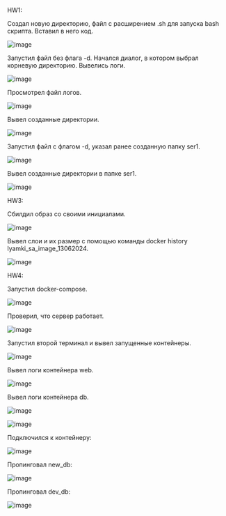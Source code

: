 HW1:

Создал новую директорию, файл с расширением .sh для запуска bash скрипта. Вставил в него код.

![image](https://github.com/Lyaminariya/DevOpsHW/assets/55195644/bc3bc449-9a52-4416-b19c-5d0ac9ecc101)

Запустил файл без флага -d. Начался диалог, в котором выбрал корневую директорию. Вывелись логи.

![image](https://github.com/Lyaminariya/DevOpsHW/assets/55195644/02a59843-1f05-4d92-a43d-5f7bc0d84b38)

Просмотрел файл логов.

![image](https://github.com/Lyaminariya/DevOpsHW/assets/55195644/f6d3f39d-6c42-4a54-845d-9412c6292949)

Вывел созданные директории.

![image](https://github.com/Lyaminariya/DevOpsHW/assets/55195644/577cd205-d65d-42f6-94d9-903da5147b57)

Запустил файл с флагом -d, указал ранее созданную папку ser1.

![image](https://github.com/Lyaminariya/DevOpsHW/assets/55195644/4e9e7c73-b13b-456b-b4d1-6b1c6dc78abf)

Вывел созданные директории в папке ser1.

![image](https://github.com/Lyaminariya/DevOpsHW/assets/55195644/ad0170f9-0591-4e1d-9820-c0369a94f158)

HW3:

Сбилдил образ со своими инициалами.

![image](https://github.com/Lyaminariya/DevOpsHW/assets/55195644/19b6f5b2-d7d8-4978-8686-af5fd1a99ea1)

Вывел слои и их размер с помощью команды docker history lyamki_sa_image_13062024.

![image](https://github.com/Lyaminariya/DevOpsHW/assets/55195644/18385ec2-caf2-4a90-baf0-a2270ec36202)

HW4:

Запустил docker-compose.

![image](https://github.com/Lyaminariya/DevOpsHW/assets/55195644/69b9f732-6dc6-47f3-ba65-63e6b41254bd)

Проверил, что сервер работает.

![image](https://github.com/Lyaminariya/DevOpsHW/assets/55195644/031c2456-1ef6-454c-b6e5-5d2cfa028258)

Запустил второй терминал и вывел запущенные контейнеры.

![image](https://github.com/Lyaminariya/DevOpsHW/assets/55195644/61f68af9-1693-4cd7-b4b2-c256d0c710d9)

Вывел логи контейнера web.

![image](https://github.com/Lyaminariya/DevOpsHW/assets/55195644/e9c2f52d-4c94-42c5-9df5-972cb49f7144)

Вывел логи контейнера db.

![image](https://github.com/Lyaminariya/DevOpsHW/assets/55195644/f010a675-eb62-41dc-839a-f250889b28f6)

![image](https://github.com/Lyaminariya/DevOpsHW/assets/55195644/443397e7-daa0-4149-8d2b-bbe519c83d63)

Подключился к контейнеру:

![image](https://github.com/Lyaminariya/DevOpsHW/assets/55195644/c92934a9-9e78-4297-a6c2-9081e34dd4fe)

Пропинговал new_db:

![image](https://github.com/Lyaminariya/DevOpsHW/assets/55195644/085c725b-36ea-4167-985a-f66b0887e15d)

Пропинговал dev_db:

![image](https://github.com/Lyaminariya/DevOpsHW/assets/55195644/5fcd967b-436e-4082-8a99-12a9a308dc21)


